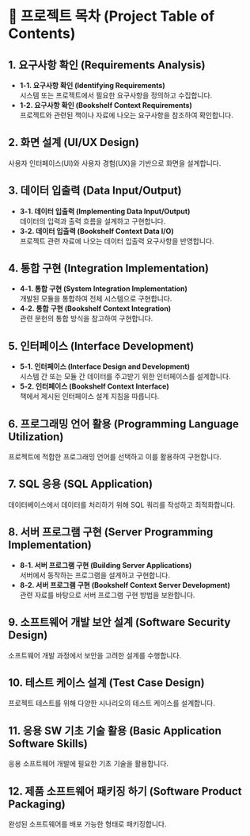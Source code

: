 # 📘 프로젝트 목차 (Project Table of Contents)

## 1. 요구사항 확인 (Requirements Analysis)
- **1-1. 요구사항 확인 (Identifying Requirements)**  
  시스템 또는 프로젝트에서 필요한 요구사항을 정의하고 수집합니다.
- **1-2. 요구사항 확인 (Bookshelf Context Requirements)**  
  프로젝트와 관련된 책이나 자료에 나오는 요구사항을 참조하여 확인합니다.

## 2. 화면 설계 (UI/UX Design)  
사용자 인터페이스(UI)와 사용자 경험(UX)을 기반으로 화면을 설계합니다.

## 3. 데이터 입출력 (Data Input/Output)
- **3-1. 데이터 입출력 (Implementing Data Input/Output)**  
  데이터의 입력과 출력 흐름을 설계하고 구현합니다.
- **3-2. 데이터 입출력 (Bookshelf Context Data I/O)**  
  프로젝트 관련 자료에 나오는 데이터 입출력 요구사항을 반영합니다.

## 4. 통합 구현 (Integration Implementation)
- **4-1. 통합 구현 (System Integration Implementation)**  
  개발된 모듈을 통합하여 전체 시스템으로 구현합니다.
- **4-2. 통합 구현 (Bookshelf Context Integration)**  
  관련 문헌의 통합 방식을 참고하여 구현합니다.

## 5. 인터페이스 (Interface Development)
- **5-1. 인터페이스 (Interface Design and Development)**  
  시스템 간 또는 모듈 간 데이터를 주고받기 위한 인터페이스를 설계합니다.
- **5-2. 인터페이스 (Bookshelf Context Interface)**  
  책에서 제시된 인터페이스 설계 지침을 따릅니다.

## 6. 프로그래밍 언어 활용 (Programming Language Utilization)  
프로젝트에 적합한 프로그래밍 언어를 선택하고 이를 활용하여 구현합니다.

## 7. SQL 응용 (SQL Application)  
데이터베이스에서 데이터를 처리하기 위해 SQL 쿼리를 작성하고 최적화합니다.

## 8. 서버 프로그램 구현 (Server Programming Implementation)
- **8-1. 서버 프로그램 구현 (Building Server Applications)**  
  서버에서 동작하는 프로그램을 설계하고 구현합니다.
- **8-2. 서버 프로그램 구현 (Bookshelf Context Server Development)**  
  관련 자료를 바탕으로 서버 프로그램 구현 방법을 보완합니다.

## 9. 소프트웨어 개발 보안 설계 (Software Security Design)  
소프트웨어 개발 과정에서 보안을 고려한 설계를 수행합니다.

## 10. 테스트 케이스 설계 (Test Case Design)  
프로젝트 테스트를 위해 다양한 시나리오의 테스트 케이스를 설계합니다.

## 11. 응용 SW 기초 기술 활용 (Basic Application Software Skills)  
응용 소프트웨어 개발에 필요한 기초 기술을 활용합니다.

## 12. 제품 소프트웨어 패키징 하기 (Software Product Packaging)  
완성된 소프트웨어를 배포 가능한 형태로 패키징합니다.

